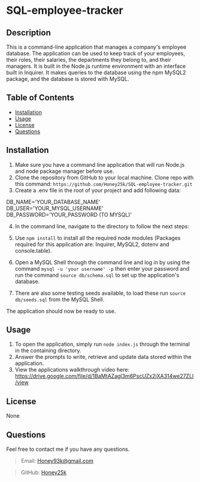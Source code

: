 # SQL-employee-tracker

## Description
This is a command-line application that manages a company's employee database. The application can be used to keep track of your employees, their roles, their salaries, the departments they belong to, and their managers. It is built in the Node.js runtime environment with an interface built in Inquirer. It makes queries to the database using the npm MySQL2 package, and the database is stored with MySQL. 
    
## Table of Contents
    
* [Installation](#installation)
* [Usage](#usage)
* [License](#license)
* [Questions](#questions)
    
## Installation
1. Make sure you have a command line application that will run Node.js and node package manager before use. 
2. Clone the repository from GitHub to your local machine. Clone repo with this command: 
``` https://github.com/Honey25k/SQL-employee-tracker.git ``` 
3. Create a .env file in the root of your project and add following data:

DB_NAME='YOUR_DATABASE_NAME'
DB_USER='YOUR_MYSQL_USERNAME'
DB_PASSWORD='YOUR_PASSWORD (TO MYSQL)'
 
4. In the command line, navigate to the directory to follow the next steps:
5. Use `npm install` to install all the required node modules (Packages required for this application are: Inquirer, MySQL2, dotenv and console.table).

6. Open a MySQL Shell through the command line and log in by using the command `mysql -u 'your username' -p` then enter your password and run the command `source db/schema.sql` to set up the application's database.
7. There are also some testing seeds available, to load these run `source db/seeds.sql` from the MySQL Shell.

The application should now be ready to use. 

## Usage

1. To open the application, simply run `node index.js` through the terminal in the containing directory. 
2. Answer the prompts to write, retrieve and update data stored within the application.
3. View the applications walkthrough video here: https://drive.google.com/file/d/1BaMtAZagl3m6PscUZx2jXA314we27ZLl/view  

## License 

None

## Questions 

Feel free to contact me if you have any questions. 

>Email: Honey93k@gmail.com 

>GitHub: [Honey25k](https://github.com/Honey25k) 

